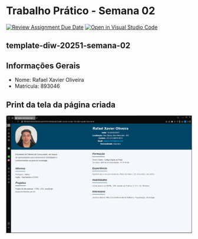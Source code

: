 # Trabalho Prático - Semana 02

[![Review Assignment Due Date](https://classroom.github.com/assets/deadline-readme-button-22041afd0340ce965d47ae6ef1cefeee28c7c493a6346c4f15d667ab976d596c.svg)](https://classroom.github.com/a/aBIZ8ITo)
[![Open in Visual Studio Code](https://classroom.github.com/assets/open-in-vscode-2e0aaae1b6195c2367325f4f02e2d04e9abb55f0b24a779b69b11b9e10269abc.svg)](https://classroom.github.com/online_ide?assignment_repo_id=18293936&assignment_repo_type=AssignmentRepo)

## template-diw-20251-semana-02

## Informações Gerais

- Nome: Rafael Xavier Oliveira
- Matricula: 893046

## Print da tela da página criada

![alt text](pagina.png)

